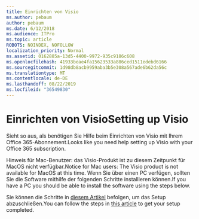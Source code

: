 ```yaml
---
title: Einrichten von Visio
ms.author: pebaum
author: pebaum
ms.date: 6/12/2018
ms.audience: ITPro
ms.topic: article
ROBOTS: NOINDEX, NOFOLLOW
localization_priority: Normal
ms.assetid: 0162885a-13d5-4400-9972-935c9186c608
ms.openlocfilehash: 41933beae4fa15623533a886ced1511edebd6166
ms.sourcegitcommit: 1d98db8acb9959aba3b5e308a567ade6b62da56c
ms.translationtype: MT
ms.contentlocale: de-DE
ms.lasthandoff: 08/22/2019
ms.locfileid: "36549830"
---
```

# <a name="setting-up-visio"></a><span data-ttu-id="90b9d-102">Einrichten von Visio</span><span class="sxs-lookup"><span data-stu-id="90b9d-102">Setting up Visio</span></span>

<span data-ttu-id="90b9d-103">Sieht so aus, als benötigen Sie Hilfe beim Einrichten von Visio mit Ihrem Office 365-Abonnement.</span><span class="sxs-lookup"><span data-stu-id="90b9d-103">Looks like you need help setting up Visio with your Office 365 subscription.</span></span>
  
<span data-ttu-id="90b9d-104">Hinweis für Mac-Benutzer: das Visio-Produkt ist zu diesem Zeitpunkt für MacOS nicht verfügbar.</span><span class="sxs-lookup"><span data-stu-id="90b9d-104">Notice for Mac users: The Visio product is not available for MacOS at this time.</span></span> <span data-ttu-id="90b9d-105">Wenn Sie über einen PC verfügen, sollten Sie die Software mithilfe der folgenden Schritte installieren können.</span><span class="sxs-lookup"><span data-stu-id="90b9d-105">If you have a PC you should be able to install the software using the steps below.</span></span>
  
<span data-ttu-id="90b9d-106">Sie können die Schritte in [diesem Artikel](https://support.office.com/article/f98f21e3-aa02-4827-9167-ddab5b025710.aspx) befolgen, um das Setup abzuschließen.</span><span class="sxs-lookup"><span data-stu-id="90b9d-106">You can follow the steps in [this article](https://support.office.com/article/f98f21e3-aa02-4827-9167-ddab5b025710.aspx) to get your setup completed.</span></span> 
  

